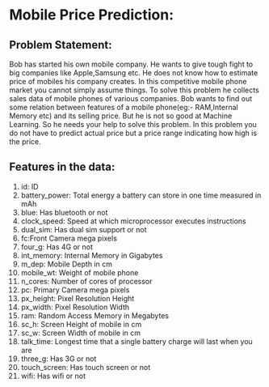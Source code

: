 # Mobile Price Prediction:

## Problem Statement: 
Bob has started his own mobile company. He wants to give tough fight to big companies like Apple,Samsung etc. He does not know how to estimate price of mobiles his company creates. In this competitive mobile phone market you cannot simply assume things. To solve this problem he collects sales data of mobile phones of various companies.
Bob wants to find out some relation between features of a mobile phone(eg:- RAM,Internal Memory etc) and its selling price. But he is not so good at Machine Learning. So he needs your help to solve this problem. In this problem you do not have to predict actual price but a price range indicating how high is the price. 

## Features in the data:

1) id: ID
2) battery_power: Total energy a battery can store in one time measured in mAh
3) blue: Has bluetooth or not
4) clock_speed: Speed at which microprocessor executes instructions
5) dual_sim: Has dual sim support or not
6) fc:Front Camera mega pixels
7) four_g: Has 4G or not
8) int_memory: Internal Memory in Gigabytes
9) m_dep: Mobile Depth in cm
10) mobile_wt: Weight of mobile phone
11) n_cores: Number of cores of processor
12) pc: Primary Camera mega pixels
13) px_height: Pixel Resolution Height
14) px_width: Pixel Resolution Width
15) ram: Random Access Memory in Megabytes
16) sc_h: Screen Height of mobile in cm
17) sc_w: Screen Width of mobile in cm
18) talk_time: Longest time that a single battery charge will last when you are
19) three_g: Has 3G or not
20) touch_screen: Has touch screen or not
21) wifi: Has wifi or not
